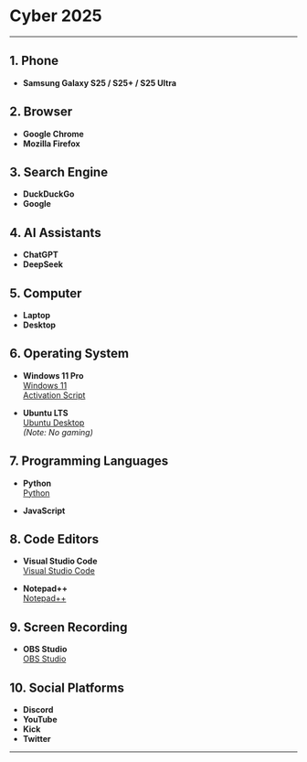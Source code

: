 # Cyber 2025

---

## 1. **Phone**
- **Samsung Galaxy S25 / S25+ / S25 Ultra**

## 2. **Browser**
- **Google Chrome**
- **Mozilla Firefox**

## 3. **Search Engine**
- **DuckDuckGo**
- **Google**

## 4. **AI Assistants**
- **ChatGPT**
- **DeepSeek**

## 5. **Computer**
- **Laptop**
- **Desktop**

## 6. **Operating System**
- **Windows 11 Pro**  
  [Windows 11](https://www.microsoft.com/en-us/software-download/windows11)  
  [Activation Script](https://github.com/massgravel/Microsoft-Activation-Scripts)
  
- **Ubuntu LTS**  
  [Ubuntu Desktop](https://ubuntu.com/download/desktop)  
  *(Note: No gaming)*

## 7. **Programming Languages**
- **Python**  
  [Python](https://www.python.org/downloads)
  
- **JavaScript**

## 8. **Code Editors**
- **Visual Studio Code**  
  [Visual Studio Code](https://code.visualstudio.com/Download)
  
- **Notepad++**  
  [Notepad++](https://notepad-plus-plus.org/downloads)

## 9. **Screen Recording**
- **OBS Studio**  
  [OBS Studio](https://obsproject.com/)

## 10. **Social Platforms**
- **Discord**  
- **YouTube**  
- **Kick**  
- **Twitter**

---
